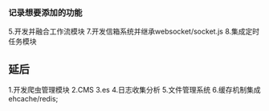 ### 记录想要添加的功能

5.开发并融合工作流模块 
7.开发信箱系统并继承websocket/socket.js
8.集成定时任务模块
 

## 延后

1.开发爬虫管理模块
2.CMS
3.es
4.日志收集分析
5.文件管理系统
6.缓存机制集成 ehcache/redis;


  
